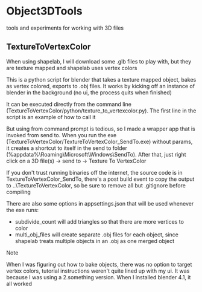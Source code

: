 # Object3DTools
tools and experiments for working with 3D files


## TextureToVertexColor
When using shapelab, I will download some .glb files to play with, but they are texture mapped and shapelab uses vertex colors

This is a python script for blender that takes a texture mapped object, bakes as vertex colored, exports to .obj files.  It works by kicking off an instance of blender in the background (no ui, the process quits when finished)

It can be executed directly from the command line (TextureToVertexColor/python/texture_to_vertexcolor.py).  The first line in the script is an example of how to call it

But using from command prompt is tedious, so I made a wrapper app that is invoked from send to.  When you run the exe (TextureToVertexColor/TextureToVertexColor_SendTo.exe) without params, it creates a shortcut to itself in the send to folder (%appdata%\Roaming\Microsoft\Windows\SendTo).  After that, just right click on a 3D file(s) -> send to -> Texture To VertexColor

If you don't trust running binaries off the internet, the source code is in TextureToVertexColor_SendTo, there's a post build event to copy the output to ..\TextureToVertexColor, so be sure to remove all but .gitignore before compiling

There are also some options in appsettings.json that will be used whenever the exe runs:
- subdivide_count will add triangles so that there are more vertices to color
- multi_obj_files will create separate .obj files for each object, since shapelab treats multiple objects in an .obj as one merged object


> [!NOTE]
> When I was figuring out how to bake objects, there was no option to target vertex colors, tutorial instructions weren't quite lined up with my ui.  It was because I was using a 2.something version.  When I installed blender 4.1, it all worked
